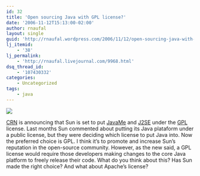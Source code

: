 ```yaml
---
id: 32
title: 'Open sourcing Java with GPL license?'
date: '2006-11-12T15:13:00-02:00'
author: rnaufal
layout: single
guid: 'http://rnaufal.wordpress.com/2006/11/12/open-sourcing-java-with-gpl-license/'
lj_itemid:
    - '38'
lj_permalink:
    - 'http://rnaufal.livejournal.com/9968.html'
dsq_thread_id:
    - '107430332'
categories:
    - Uncategorized
tags:
    - java
---
```


[![](http://java.sun.com/images/getjava_med.gif)](http://java.com/java/download/index.jsp)

[CRN](http://www.crn.com/sections/breakingnews/breakingnews.jhtml;?articleId=193600331) is announcing that Sun is set to put [JavaMe](http://java.sun.com/javame/index.jsp) and [J2SE](http://java.sun.com/javase/) under the [GPL](http://en.wikipedia.org/wiki/GNU_General_Public_License) license. Last months Sun commented about putting its Java plataform under a public license, but they were deciding which license to put Java into. Now the preferred choice is GPL. I think it’s to promote and increase Sun’s reputation in the open-source community. However, as the new said, a GPL license would require those developers making changes to the core Java platform to freely release their code. What do you think about this? Has Sun made the right choice? And what about Apache’s license?